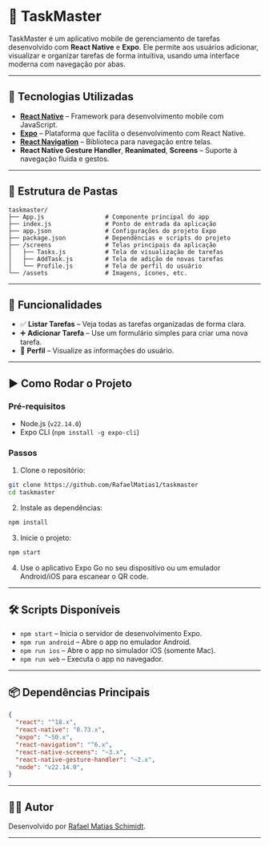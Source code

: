 # 📱 TaskMaster

TaskMaster é um aplicativo mobile de gerenciamento de tarefas desenvolvido com **React Native** e **Expo**. Ele permite aos usuários adicionar, visualizar e organizar tarefas de forma intuitiva, usando uma interface moderna com navegação por abas.

---

## 🚀 Tecnologias Utilizadas

- **[React Native](https://reactnative.dev/)** – Framework para desenvolvimento mobile com JavaScript.
- **[Expo](https://expo.dev/)** – Plataforma que facilita o desenvolvimento com React Native.
- **[React Navigation](https://reactnavigation.org/)** – Biblioteca para navegação entre telas.
- **React Native Gesture Handler**, **Reanimated**, **Screens** – Suporte à navegação fluida e gestos.

---

## 📂 Estrutura de Pastas

```
taskmaster/
├── App.js                 # Componente principal do app
├── index.js               # Ponto de entrada da aplicação
├── app.json               # Configurações do projeto Expo
├── package.json           # Dependências e scripts do projeto
├── /screens               # Telas principais da aplicação
│   ├── Tasks.js           # Tela de visualização de tarefas
│   ├── AddTask.js         # Tela de adição de novas tarefas
│   └── Profile.js         # Tela de perfil do usuário
└── /assets                # Imagens, ícones, etc.
```

---

## 📸 Funcionalidades

- ✅ **Listar Tarefas** – Veja todas as tarefas organizadas de forma clara.
- ➕ **Adicionar Tarefa** – Use um formulário simples para criar uma nova tarefa.
- 👤 **Perfil** – Visualize as informações do usuário.

---

## ▶️ Como Rodar o Projeto

### Pré-requisitos

- Node.js  (`v22.14.0`)
- Expo CLI (`npm install -g expo-cli`)

### Passos

1. Clone o repositório:
```bash
git clone https://github.com/RafaelMatias1/taskmaster
cd taskmaster
```

2. Instale as dependências:
```bash
npm install
```

3. Inicie o projeto:
```bash
npm start
```

4. Use o aplicativo Expo Go no seu dispositivo ou um emulador Android/iOS para escanear o QR code.

---

## 🛠️ Scripts Disponíveis

- `npm start` – Inicia o servidor de desenvolvimento Expo.
- `npm run android` – Abre o app no emulador Android.
- `npm run ios` – Abre o app no simulador iOS (somente Mac).
- `npm run web` – Executa o app no navegador.

---

## 📦 Dependências Principais

```json
{
  "react": "^18.x",
  "react-native": "0.73.x",
  "expo": "~50.x",
  "react-navigation": "^6.x",
  "react-native-screens": "~3.x",
  "react-native-gesture-handler": "~2.x",
  "node": "v22.14.0", 
}
```

---

## 🧑‍💻 Autor

Desenvolvido por [Rafael Matias Schimidt](https://github.com/RafaelMatias1).

---

